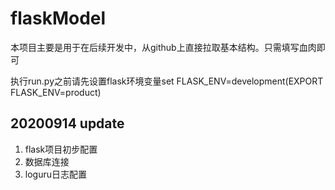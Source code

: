 # flaskModel
本项目主要是用于在后续开发中，从github上直接拉取基本结构。只需填写血肉即可

执行run.py之前请先设置flask环境变量set FLASK_ENV=development(EXPORT FLASK_ENV=product)
## 20200914 update
1. flask项目初步配置
2. 数据库连接
3. loguru日志配置
